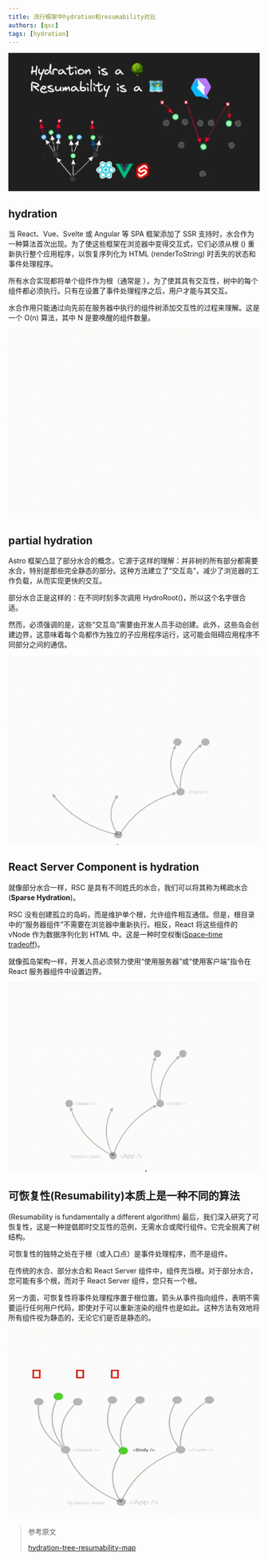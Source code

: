 ```yaml
---
title: 流行框架中hydration和resumability对比
authors: [qsc]
tags: [hydration]
---
```


![流行框架中hydration和resumability对比](./img/%E6%B5%81%E8%A1%8C%E6%A1%86%E6%9E%B6%E4%B8%ADhydration%E5%92%8Cresumability%E5%AF%B9%E6%AF%94.webp)

## hydration

当 React、Vue、Svelte 或 Angular 等 SPA 框架添加了 SSR 支持时，水合作为一种算法首次出现。为了使这些框架在浏览器中变得交互式，它们必须从根 () 重新执行整个应用程序，以恢复序列化为 HTML (renderToString) 时丢失的状态和事件处理程序。

所有水合实现都将单个组件作为根（通常是 ），为了使其具有交互性，树中的每个组件都必须执行。只有在设置了事件处理程序之后，用户才能与其交互。

水合作用只能通过向先前在服务器中执行的组件树添加交互性的过程来理解。这是一个 O(n) 算法，其中 N 是要唤醒的组件数量。

![hydration](./img/hydration.gif)



## partial hydration

Astro 框架凸显了部分水合的概念，它源于这样的理解：并非树的所有部分都需要水合，特别是那些完全静态的部分。这种方法建立了“交互岛”，减少了浏览器的工作负载，从而实现更快的交互。

部分水合正是这样的：在不同时刻多次调用 HydroRoot()，所以这个名字很合适。

然而，必须强调的是，这些“交互岛”需要由开发人员手动创建。此外，这些岛会创建边界，这意味着每个岛都作为独立的子应用程序运行，这可能会阻碍应用程序不同部分之间的通信。

![partial_hydration](./img/partial_hydration.gif)



## React Server Component is hydration

就像部分水合一样，RSC 是具有不同姓氏的水合，我们可以将其称为稀疏水合(**Sparse Hydration**)。

RSC 没有创建孤立的岛屿，而是维护单个根，允许组件相互通信。但是，根目录中的“服务器组件”不需要在浏览器中重新执行。相反，React 将这些组件的 vNode 作为数据序列化到 HTML 中。这是一种时空权衡([Space–time tradeoff](https://zh.wikipedia.org/wiki/%E6%97%B6%E7%A9%BA%E6%9D%83%E8%A1%A1))。

就像孤岛架构一样，开发人员必须努力使用“使用服务器”或“使用客户端”指令在 React 服务器组件中设置边界。

![React Server Component is hydration](./img/React%20Server%20Component%20is%20hydration.gif)



## 可恢复性(Resumability)本质上是一种不同的算法

(Resumability is fundamentally a different algorithm) 最后，我们深入研究了可恢复性，这是一种提倡即时交互性的范例，无需水合或爬行组件。它完全脱离了树结构。

可恢复性的独特之处在于根（或入口点）是事件处理程序，而不是组件。

在传统的水合、部分水合和 React Server 组件中，组件充当根。对于部分水合，您可能有多个根，而对于 React Server 组件，您只有一个根。

另一方面，可恢复性将事件处理程序置于根位置。箭头从事件指向组件，表明不需要运行任何用户代码，即使对于可以重新渲染的组件也是如此。这种方法有效地将所有组件视为静态的，无论它们是否是静态的。

![Resumability](./img/Resumability.gif)



>  参考原文
>
> [hydration-tree-resumability-map](https://www.builder.io/blog/hydration-tree-resumability-map)

